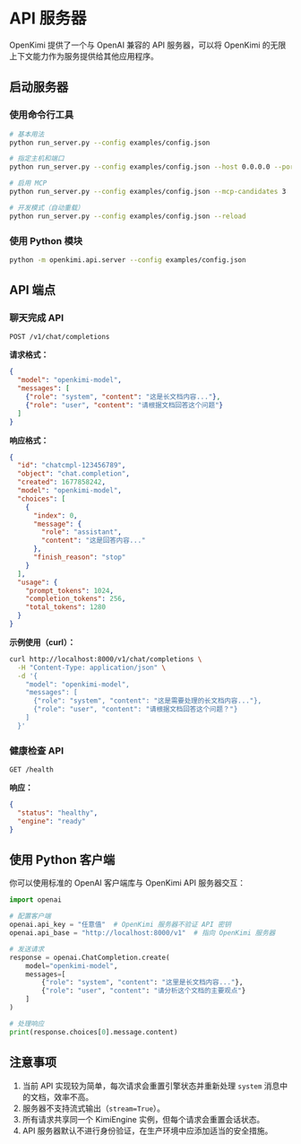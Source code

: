 # API 服务器

OpenKimi 提供了一个与 OpenAI 兼容的 API 服务器，可以将 OpenKimi 的无限上下文能力作为服务提供给其他应用程序。

## 启动服务器

### 使用命令行工具

```bash
# 基本用法
python run_server.py --config examples/config.json

# 指定主机和端口
python run_server.py --config examples/config.json --host 0.0.0.0 --port 8000

# 启用 MCP
python run_server.py --config examples/config.json --mcp-candidates 3

# 开发模式（自动重载）
python run_server.py --config examples/config.json --reload
```

### 使用 Python 模块

```bash
python -m openkimi.api.server --config examples/config.json
```

## API 端点

### 聊天完成 API

```
POST /v1/chat/completions
```

**请求格式：**

```json
{
  "model": "openkimi-model",
  "messages": [
    {"role": "system", "content": "这是长文档内容..."},
    {"role": "user", "content": "请根据文档回答这个问题"}
  ]
}
```

**响应格式：**

```json
{
  "id": "chatcmpl-123456789",
  "object": "chat.completion",
  "created": 1677858242,
  "model": "openkimi-model",
  "choices": [
    {
      "index": 0,
      "message": {
        "role": "assistant",
        "content": "这是回答内容..."
      },
      "finish_reason": "stop"
    }
  ],
  "usage": {
    "prompt_tokens": 1024,
    "completion_tokens": 256,
    "total_tokens": 1280
  }
}
```

**示例使用（curl）：**

```bash
curl http://localhost:8000/v1/chat/completions \
  -H "Content-Type: application/json" \
  -d '{
    "model": "openkimi-model", 
    "messages": [
      {"role": "system", "content": "这是需要处理的长文档内容..."},
      {"role": "user", "content": "请根据文档回答这个问题？"}
    ]
  }'
```

### 健康检查 API

```
GET /health
```

**响应：**

```json
{
  "status": "healthy",
  "engine": "ready"
}
```

## 使用 Python 客户端

你可以使用标准的 OpenAI 客户端库与 OpenKimi API 服务器交互：

```python
import openai

# 配置客户端
openai.api_key = "任意值"  # OpenKimi 服务器不验证 API 密钥
openai.api_base = "http://localhost:8000/v1"  # 指向 OpenKimi 服务器

# 发送请求
response = openai.ChatCompletion.create(
    model="openkimi-model",
    messages=[
        {"role": "system", "content": "这里是长文档内容..."},
        {"role": "user", "content": "请分析这个文档的主要观点"}
    ]
)

# 处理响应
print(response.choices[0].message.content)
```

## 注意事项

1. 当前 API 实现较为简单，每次请求会重置引擎状态并重新处理 `system` 消息中的文档，效率不高。
2. 服务器不支持流式输出（`stream=True`）。
3. 所有请求共享同一个 KimiEngine 实例，但每个请求会重置会话状态。
4. API 服务器默认不进行身份验证，在生产环境中应添加适当的安全措施。 